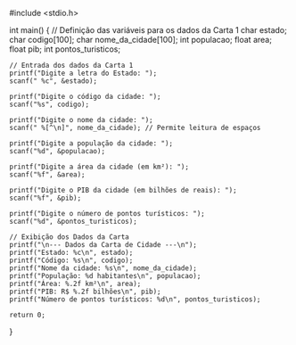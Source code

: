 #include <stdio.h>

int main() {
    // Definição das variáveis para os dados da Carta 1
    char estado;
    char codigo[100];
    char nome_da_cidade[100];
    int populacao;
    float area;
    float pib;
    int pontos_turisticos;

    // Entrada dos dados da Carta 1
    printf("Digite a letra do Estado: ");
    scanf(" %c", &estado);

    printf("Digite o código da cidade: ");
    scanf("%s", codigo);

    printf("Digite o nome da cidade: ");
    scanf(" %[^\n]", nome_da_cidade); // Permite leitura de espaços

    printf("Digite a população da cidade: ");
    scanf("%d", &populacao);

    printf("Digite a área da cidade (em km²): ");
    scanf("%f", &area);

    printf("Digite o PIB da cidade (em bilhões de reais): ");
    scanf("%f", &pib);

    printf("Digite o número de pontos turísticos: ");
    scanf("%d", &pontos_turisticos);

    // Exibição dos Dados da Carta
    printf("\n--- Dados da Carta de Cidade ---\n");
    printf("Estado: %c\n", estado);
    printf("Código: %s\n", codigo);
    printf("Nome da cidade: %s\n", nome_da_cidade);
    printf("População: %d habitantes\n", populacao);
    printf("Área: %.2f km²\n", area);
    printf("PIB: R$ %.2f bilhões\n", pib);
    printf("Número de pontos turísticos: %d\n", pontos_turisticos);

    return 0;
}
